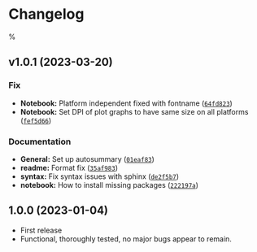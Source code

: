 
Changelog
=========

% <!--next-version-placeholder-->

## v1.0.1 (2023-03-20)
### Fix
* **Notebook:** Platform independent fixed with fontname ([`64fd823`](https://github.com/BAMresearch/McSAS3/commit/64fd8232f6e6552bf2fcd74e01387c850bdde894))
* **Notebook:** Set DPI of plot graphs to have same size on all platforms ([`fef5d66`](https://github.com/BAMresearch/McSAS3/commit/fef5d663d8d0c04c469b044ad212e9c2b2e749a8))

### Documentation
* **General:** Set up autosummary ([`01eaf83`](https://github.com/BAMresearch/McSAS3/commit/01eaf835bd2b245090ff7153c5201150e14eee6f))
* **readme:** Format fix ([`35af983`](https://github.com/BAMresearch/McSAS3/commit/35af983fd459a4b90ab8b7f6a840b43d7fd5b82c))
* **syntax:** Fix syntax issues with sphinx ([`de2f5b7`](https://github.com/BAMresearch/McSAS3/commit/de2f5b7455fb73bcac1bb68fe076ea779374cabc))
* **notebook:** How to install missing packages ([`222197a`](https://github.com/BAMresearch/McSAS3/commit/222197ab29335b6a9c0e239cb8ed99120c2ea851))


1.0.0 (2023-01-04)
------------------

* First release
* Functional, thoroughly tested, no major bugs appear to remain.

